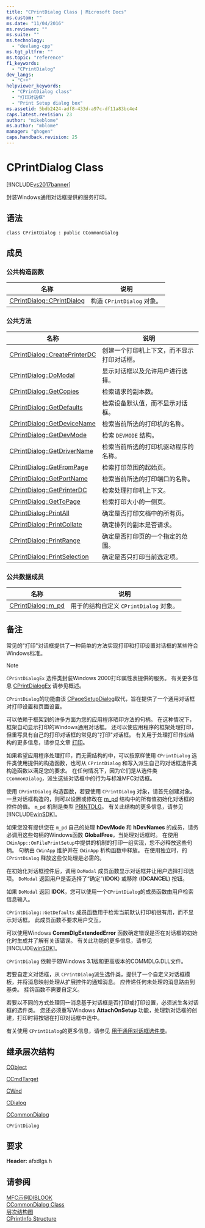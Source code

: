 ```yaml
---
title: "CPrintDialog Class | Microsoft Docs"
ms.custom: ""
ms.date: "11/04/2016"
ms.reviewer: ""
ms.suite: ""
ms.technology: 
  - "devlang-cpp"
ms.tgt_pltfrm: ""
ms.topic: "reference"
f1_keywords: 
  - "CPrintDialog"
dev_langs: 
  - "C++"
helpviewer_keywords: 
  - "CPrintDialog class"
  - "打印对话框"
  - "Print Setup dialog box"
ms.assetid: 5bdb2424-adf8-433d-a97c-df11a83bc4e4
caps.latest.revision: 23
author: "mikeblome"
ms.author: "mblome"
manager: "ghogen"
caps.handback.revision: 25
---
```

# CPrintDialog Class
[!INCLUDE[vs2017banner](../../assembler/inline/includes/vs2017banner.md)]

封装Windows通用对话框提供的服务打印。  
  
## 语法  
  
```  
class CPrintDialog : public CCommonDialog  
```  
  
## 成员  
  
### 公共构造函数  
  
|名称|说明|  
|--------|--------|  
|[CPrintDialog::CPrintDialog](../Topic/CPrintDialog::CPrintDialog.md)|构造 `CPrintDialog` 对象。|  
  
### 公共方法  
  
|名称|说明|  
|--------|--------|  
|[CPrintDialog::CreatePrinterDC](../Topic/CPrintDialog::CreatePrinterDC.md)|创建一个打印机上下文，而不显示打印对话框。|  
|[CPrintDialog::DoModal](../Topic/CPrintDialog::DoModal.md)|显示对话框以及允许用户进行选择。|  
|[CPrintDialog::GetCopies](../Topic/CPrintDialog::GetCopies.md)|检索请求的副本数。|  
|[CPrintDialog::GetDefaults](../Topic/CPrintDialog::GetDefaults.md)|检索设备默认值，而不显示对话框。|  
|[CPrintDialog::GetDeviceName](../Topic/CPrintDialog::GetDeviceName.md)|检索当前所选的打印机的名称。|  
|[CPrintDialog::GetDevMode](../Topic/CPrintDialog::GetDevMode.md)|检索 `DEVMODE` 结构。|  
|[CPrintDialog::GetDriverName](../Topic/CPrintDialog::GetDriverName.md)|检索当前所选的打印机驱动程序的名称。|  
|[CPrintDialog::GetFromPage](../Topic/CPrintDialog::GetFromPage.md)|检索打印范围的起始页。|  
|[CPrintDialog::GetPortName](../Topic/CPrintDialog::GetPortName.md)|检索当前所选的打印端口的名称。|  
|[CPrintDialog::GetPrinterDC](../Topic/CPrintDialog::GetPrinterDC.md)|检索处理打印机上下文。|  
|[CPrintDialog::GetToPage](../Topic/CPrintDialog::GetToPage.md)|检索打印大小的一侧页。|  
|[CPrintDialog::PrintAll](../Topic/CPrintDialog::PrintAll.md)|确定是否打印文档中的所有页。|  
|[CPrintDialog::PrintCollate](../Topic/CPrintDialog::PrintCollate.md)|确定排列的副本是否请求。|  
|[CPrintDialog::PrintRange](../Topic/CPrintDialog::PrintRange.md)|确定是否打印页的一个指定的范围。|  
|[CPrintDialog::PrintSelection](../Topic/CPrintDialog::PrintSelection.md)|确定是否只打印当前选定项。|  
  
### 公共数据成员  
  
|名称|说明|  
|--------|--------|  
|[CPrintDialog::m\_pd](../Topic/CPrintDialog::m_pd.md)|用于的结构自定义 `CPrintDialog` 对象。|  
  
## 备注  
 常见的"打印"对话框提供了一种简单的方法实现打印和打印设置对话框的某些符合Windows标准。  
  
> [!NOTE]
>  `CPrintDialogEx` 选件类封装Windows 2000打印属性表提供的服务。  有关更多信息 [CPrintDialogEx](../../mfc/reference/cprintdialogex-class.md) 请参见概述。  
  
 `CPrintDialog`的功能由该 [CPageSetupDialog](../../mfc/reference/cpagesetupdialog-class.md)取代，旨在提供了一个通用对话框对打印设置和页面设置。  
  
 可以依赖于框架到的许多方面为您的应用程序晒印方法的句柄。  在这种情况下，框架自动显示打印的Windows通用对话框。  还可以使应用程序的框架处理打印，但重写具有自己的打印对话框的常见的"打印"对话框。  有关用于处理打印作业结构的更多信息，请参见文章 [打印](../../mfc/printing.md)。  
  
 如果希望应用程序处理打印，而无需结构的中，可以按原样使用 `CPrintDialog` 选件类使用提供的构造函数，也可从 `CPrintDialog` 和写入派生自己的对话框选件类构造函数以满足您的要求。  在任何情况下，因为它们是从选件类 `CCommonDialog`，派生这些对话框中的行为与标准MFC对话框。  
  
 使用 `CPrintDialog` 构造函数，若要使用 `CPrintDialog` 对象，请首先创建对象。  一旦对话框构造的，则可以设置或修改在 [m\_pd](../Topic/CPrintDialog::m_pd.md) 结构中的所有值初始化对话框的控件的值。  `m_pd` 机制是类型 [PRINTDLG](http://msdn.microsoft.com/library/windows/desktop/ms646843)。  有关此结构的更多信息，请参见 [!INCLUDE[winSDK](../../atl/includes/winsdk_md.md)]。  
  
 如果您没有提供您在 `m_pd` 自己的处理 **hDevMode** 和 **hDevNames** 的成员，请务必调用这些句柄的Windows函数 **GlobalFree**，当处理对话框时。  在使用 `CWinApp::OnFilePrintSetup`中提供的机制的打印一组实现，您不必释放这些句柄。  句柄由 `CWinApp` 维护并在 `CWinApp` 析构函数中释放。  在使用独立时，的 `CPrintDialog` 释放这些仅处理是必需的。  
  
 在初始化对话框控件后，调用 `DoModal` 成员函数显示对话框并让用户选择打印选项。  `DoModal` 返回用户是否选择了“确定”\(**IDOK**\) 或移除 \(**IDCANCEL**\) 按钮。  
  
 如果 `DoModal` 返回 **IDOK**，您可以使用一个`CPrintDialog`的成员函数由用户检索信息输入。  
  
 `CPrintDialog::GetDefaults` 成员函数用于检索当前默认打印机很有用，而不显示对话框。  此成员函数不要求用户交互。  
  
 可以使用Windows **CommDlgExtendedError** 函数确定错误是否在对话框的初始化时生成并了解有关该错误。  有关此功能的更多信息，请参见 [!INCLUDE[winSDK](../../atl/includes/winsdk_md.md)]。  
  
 `CPrintDialog` 依赖于随Windows 3.1版和更高版本的COMMDLG.DLL文件。  
  
 若要自定义对话框，从 `CPrintDialog`派生选件类，提供了一个自定义对话框模板，并将消息映射处理从扩展控件的通知消息。  应传递任何未处理的消息路由到基类。  挂钩函数不需要自定义。  
  
 若要以不同的方式处理同一消息基于对话框是否打印或打印设置，必须派生各对话框的选件类。  您还必须重写Windows **AttachOnSetup** 功能，处理新对话框的创建，打印时将按钮在打印对话框中选中。  
  
 有关使用 `CPrintDialog`的更多信息，请参见 [用于通用对话框选件类](../../mfc/common-dialog-classes.md)。  
  
## 继承层次结构  
 [CObject](../../mfc/reference/cobject-class.md)  
  
 [CCmdTarget](../../mfc/reference/ccmdtarget-class.md)  
  
 [CWnd](../../mfc/reference/cwnd-class.md)  
  
 [CDialog](../../mfc/reference/cdialog-class.md)  
  
 [CCommonDialog](../../mfc/reference/ccommondialog-class.md)  
  
 `CPrintDialog`  
  
## 要求  
 **Header:** afxdlgs.h  
  
## 请参阅  
 [MFC示例DIBLOOK](../../top/visual-cpp-samples.md)   
 [CCommonDialog Class](../../mfc/reference/ccommondialog-class.md)   
 [层次结构图](../../mfc/hierarchy-chart.md)   
 [CPrintInfo Structure](../../mfc/reference/cprintinfo-structure.md)
